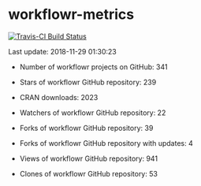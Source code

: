 
<!-- README.md is generated from README.Rmd. Please edit that file -->
workflowr-metrics
=================

[![Travis-CI Build Status](https://travis-ci.org/workflowr/workflowr-metrics.svg?branch=master)](https://travis-ci.org/workflowr/workflowr-metrics)

Last update: 2018-11-29 01:30:23

-   Number of workflowr projects on GitHub: 341

-   Stars of workflowr GitHub repository: 239

-   CRAN downloads: 2023

-   Watchers of workflowr GitHub repository: 22

-   Forks of workflowr GitHub repository: 39

-   Forks of workflowr GitHub repository with updates: 4

-   Views of workflowr GitHub repository: 941

-   Clones of workflowr GitHub repository: 53
